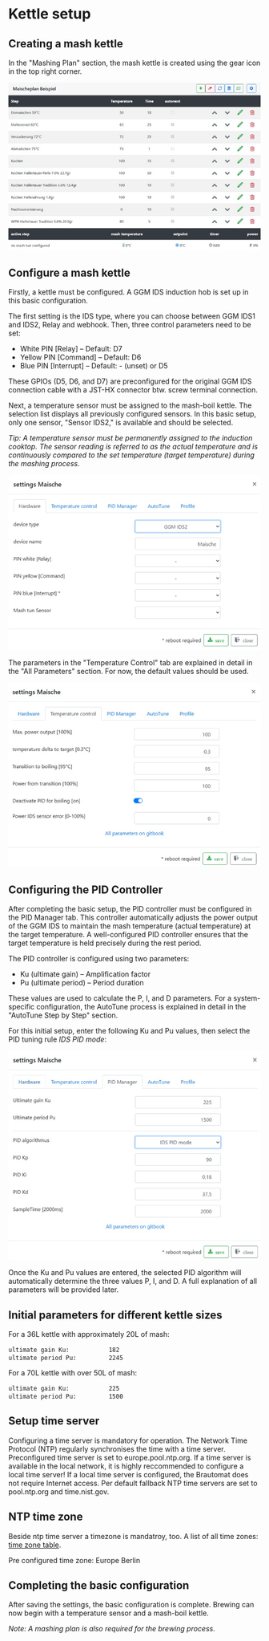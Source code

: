 # Kettle setup

## Creating a mash kettle

In the "Mashing Plan" section, the mash kettle is created using the gear icon in the top right corner.

![MaischeSud Kessel anlegen](/docs/img/IDS-einrichten.jpg)

## Configure a mash kettle

Firstly, a kettle must be configured. A GGM IDS induction hob is set up in this basic configuration.

The first setting is the IDS type, where you can choose between GGM IDS1 and IDS2, Relay and webhook. Then, three control parameters need to be set:

* White PIN [Relay] – Default: D7
* Yellow PIN [Command] – Default: D6
* Blue PIN [Interrupt] – Default: - (unset) or D5

These GPIOs (D5, D6, and D7) are preconfigured for the original GGM IDS connection cable with a JST-HX connector btw. screw terminal connection.

Next, a temperature sensor must be assigned to the mash-boil kettle. The selection list displays all previously configured sensors. In this basic setup, only one sensor, "Sensor IDS2," is available and should be selected.

_Tip: A temperature sensor must be permanently assigned to the induction cooktop. The sensor reading is referred to as the actual temperature and is continuously compared to the set temperature (target temperature) during the mashing process._

![MaischeSud Kessel konfigurieren](/docs/img/IDS-konfigurieren.jpg)

The parameters in the "Temperature Control" tab are explained in detail in the "All Parameters" section. For now, the default values should be used.

![MaischeSud Kessel konfigurieren](/docs/img/IDS-temperaturen.jpg)

## Configuring the PID Controller

After completing the basic setup, the PID controller must be configured in the PID Manager tab. This controller automatically adjusts the power output of the GGM IDS to maintain the mash temperature (actual temperature) at the target temperature. A well-configured PID controller ensures that the target temperature is held precisely during the rest period.

The PID controller is configured using two parameters:

* Ku (ultimate gain) – Amplification factor
* Pu (ultimate period) – Period duration

These values are used to calculate the P, I, and D parameters. For a system-specific configuration, the AutoTune process is explained in detail in the "AutoTune Step by Step" section.

For this initial setup, enter the following Ku and Pu values, then select the PID tuning rule _IDS PID mode_:

![IDS](/docs/img/IDS-AutoTune-erg.jpg)

Once the Ku and Pu values are entered, the selected PID algorithm will automatically determine the three values P, I, and D. A full explanation of all parameters will be provided later.

## Initial parameters for different kettle sizes

For a 36L kettle with approximately 20L of mash:

```text
ultimate gain Ku:           182
ultimate period Pu:         2245
```

For a 70L kettle with over 50L of mash:

```text
ultimate gain Ku:           225
ultimate period Pu:         1500
```

## Setup time server

Configuring a time server is mandatory for operation. The Network Time Protocol (NTP) regularly synchronises the time with a time server. Preconfigured time server is set to europe.pool.ntp.org. If a time server is available in the local network, it is highly reccommended to configure a local time server! If a local time server is configured, the Brautomat does not require Internet access. Per default fallback NTP time servers are set to pool.ntp.org and time.nist.gov.

## NTP time zone

Beside ntp time server a timezone is mandatroy, too. A list of all time zones: [time zone table](https://innuendopi.gitbook.io/brautomat32/parameter-overview/parameter-system#time-zone-table).

Pre configured time zone: Europe Berlin

## Completing the basic configuration

After saving the settings, the basic configuration is complete. Brewing can now begin with a temperature sensor and a mash-boil kettle.

_Note: A mashing plan is also required for the brewing process._
